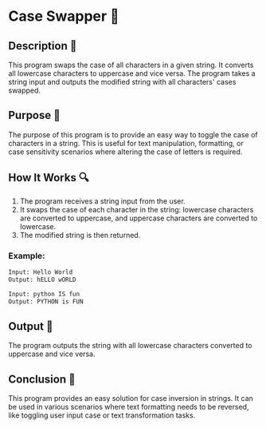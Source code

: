 # Case Swapper 📝

## Description 📝

This program swaps the case of all characters in a given string. It converts all lowercase characters to uppercase and vice versa. The program takes a string input and outputs the modified string with all characters' cases swapped.

## Purpose 🎯

The purpose of this program is to provide an easy way to toggle the case of characters in a string. This is useful for text manipulation, formatting, or case sensitivity scenarios where altering the case of letters is required.

## How It Works 🔍

1. The program receives a string input from the user.
2. It swaps the case of each character in the string: lowercase characters are converted to uppercase, and uppercase characters are converted to lowercase.
3. The modified string is then returned.

### Example:

```bash
Input: Hello World
Output: hELLO wORLD

Input: python IS fun
Output: PYTHON is FUN
```

## Output 📜

The program outputs the string with all lowercase characters converted to uppercase and vice versa.

## Conclusion 🚀

This program provides an easy solution for case inversion in strings.
It can be used in various scenarios where text formatting needs to be reversed, like toggling user input case or text transformation tasks.
